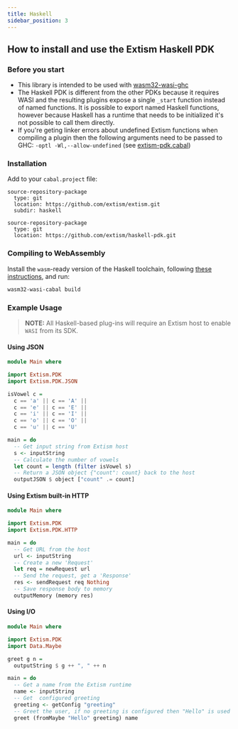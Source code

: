 ```yaml
---
title: Haskell
sidebar_position: 3
---
```


## How to install and use the Extism Haskell PDK

### Before you start

- This library is intended to be used with [wasm32-wasi-ghc](https://gitlab.haskell.org/ghc/ghc-wasm-meta)
- The Haskell PDK is different from the other PDKs because it requires WASI and the resulting plugins expose a 
  single `_start` function instead of named functions.  It is possible to export named Haskell functions, 
  however because Haskell has a runtime that needs to be initialized it's not possible to call them directly.
- If you're geting linker errors about undefined Extism functions when compiling a plugin then the following 
  arguments need to be passed to GHC: `-optl -Wl,--allow-undefined`
  (see [extism-pdk.cabal](https://github.com/extism/haskell-pdk/tree/main/extism-pdk.cabal))

### Installation

Add to your `cabal.project` file:

```
source-repository-package
  type: git
  location: https://github.com/extism/extism.git
  subdir: haskell

source-repository-package
  type: git
  location: https://github.com/extism/haskell-pdk.git
```

### Compiling to WebAssembly

Install the `wasm`-ready version of the Haskell toolchain, following [these instructions](https://gitlab.haskell.org/ghc/ghc-wasm-meta), and run:

```sh
wasm32-wasi-cabal build
```

### Example Usage

> **NOTE:** All Haskell-based plug-ins will require an Extism host to enable `WASI` from its SDK.

#### Using JSON

```haskell title=CountVowels.hs
module Main where

import Extism.PDK
import Extism.PDK.JSON

isVowel c = 
  c == 'a' || c == 'A' ||
  c == 'e' || c == 'E' ||
  c == 'i' || c == 'I' ||
  c == 'o' || c == 'O' ||
  c == 'u' || c == 'U'

main = do
  -- Get input string from Extism host
  s <- inputString
  -- Calculate the number of vowels
  let count = length (filter isVowel s)
  -- Return a JSON object {"count": count} back to the host
  outputJSON $ object ["count" .= count]
```

#### Using Extism built-in HTTP

```haskell title=HTTPGet.hs
module Main where

import Extism.PDK
import Extism.PDK.HTTP

main = do
  -- Get URL from the host
  url <- inputString
  -- Create a new 'Request'
  let req = newRequest url
  -- Send the request, get a 'Response'
  res <- sendRequest req Nothing
  -- Save response body to memory
  outputMemory (memory res)
```

#### Using I/O

```haskell title=Hello.hs
module Main where

import Extism.PDK
import Data.Maybe

greet g n =
  outputString $ g ++ ", " ++ n

main = do
  -- Get a name from the Extism runtime
  name <- inputString
  -- Get  configured greeting
  greeting <- getConfig "greeting"
  -- Greet the user, if no greeting is configured then "Hello" is used
  greet (fromMaybe "Hello" greeting) name
```
